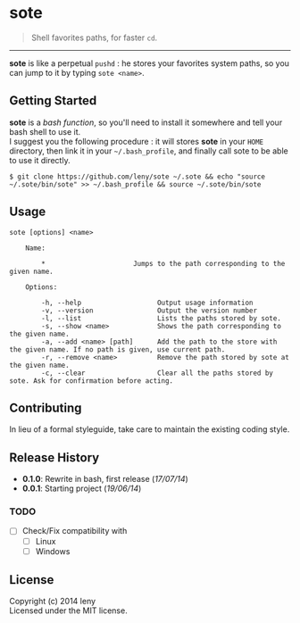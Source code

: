 # sote 

> Shell favorites paths, for faster `cd`.

* * *

**sote** is like a perpetual `pushd` : he stores your favorites system paths, so you can jump to it by typing `sote <name>`.

## Getting Started

**sote** is a *bash function*, so you'll need to install it somewhere and tell your bash shell to use it.  
I suggest you the following procedure : it will stores **sote** in your `HOME` directory, then link it in your `~/.bash_profile`, and finally call sote to be able to use it directly.

    $ git clone https://github.com/leny/sote ~/.sote && echo "source ~/.sote/bin/sote" >> ~/.bash_profile && source ~/.sote/bin/sote

## Usage

    sote [options] <name>

        Name:

            *                      Jumps to the path corresponding to the given name.

        Options:

            -h, --help                   Output usage information
            -v, --version                Output the version number
            -l, --list                   Lists the paths stored by sote.
            -s, --show <name>            Shows the path corresponding to the given name.
            -a, --add <name> [path]      Add the path to the store with the given name. If no path is given, use current path.
            -r, --remove <name>          Remove the path stored by sote at the given name.
            -c, --clear                  Clear all the paths stored by sote. Ask for confirmation before acting.
    

## Contributing

In lieu of a formal styleguide, take care to maintain the existing coding style.

## Release History

* **0.1.0**: Rewrite in bash, first release (*17/07/14*)
* **0.0.1**: Starting project (*19/06/14*)

### TODO

* [ ] Check/Fix compatibility with
    * [ ] Linux
    * [ ] Windows

## License

Copyright (c) 2014 leny  
Licensed under the MIT license.
